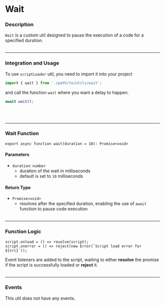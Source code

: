 # Wait

### Description

`Wait` is a custom util designed to pause the execution of a code for a specified duration. 
<br></br>
****

### Integration and Usage

To use `scriptLoader` util, you need to import it into your project

```jsx
import { wait } from './path/to/utils/wait';
```

and call the function `wait` where you want a delay to happen.

```jsx
await wait();
```
<br></br>
****

### Wait Function

```tsx
export async function wait(duration = 10): Promise<void>
```

#### Parameters

- `duration`: `number`
  - duration of the wait in milliseconds
  - default is set to `10` milliseconds

#### Return Type

- `Promise<void>`
  - resolves after the specified duration, enabling the use of `await` function to pause code execution
<br></br>
****

### Function Logic

```tsx
script.onload = () => resolve(script);
script.onerror = () => reject(new Error(`Script load error for ${src}`));
```

Event listeners are added to the script, waiting to either **resolve** the promise if the script is successfully loaded or **reject** it.
<br></br>
****

### Events

This util does not have any events.